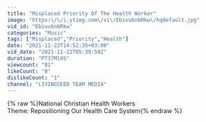```yaml
---
title: "Misplaced Priority Of The Health Worker"
image: "https:\/\/i.ytimg.com\/vi\/Ebivu6nbRkw\/hqdefault.jpg"
vid_id: "Ebivu6nbRkw"
categories: "Music"
tags: ["Misplaced","Priority","Health"]
date: "2021-11-23T14:52:35+03:00"
vid_date: "2021-11-22T05:39:50Z"
duration: "PT37M19S"
viewcount: "81"
likeCount: "0"
dislikeCount: "1"
channel: "LIVINGSEED TEAM MEDIA"
---
```

{% raw %}National Christian Health Workers <br />Theme: Repositioning Our Health Care System{% endraw %}

